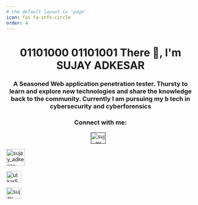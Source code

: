 ```yaml
---
# the default layout is 'page'
icon: fas fa-info-circle
order: 4
---
```



<h1 align="center">01101000 01101001 There 👋, I'm SUJAY ADKESAR</h1>
<h3 align="center">A Seasoned Web application penetration tester. Thursty to learn and explore new technologies and share the knowledge back to the community. Currently I am pursuing my b tech in cybersecurity and cyberforensics</h3>





<h3 align="center">Connect with me:</h3>
<p align="center">
<a href="" target="blank"><img align="center" src="https://raw.githubusercontent.com/rahuldkjain/github-profile-readme-generator/master/src/images/icons/Social/twitter.svg" alt="sujay" height="30" width="40" /></a>
&nbsp;&nbsp;
  
<a href="https://wa.me/918762406259?text=01101000%2001101001%20%20%F0%9F%91%8B%2C%20SUJAY%20I%20got%20your%20number%20from%20your%20site%20.%20can%20we%20have%20a%20small%20conversation%20now%20%3F%20" target="blank"><img align="center" src="https://user-images.githubusercontent.com/95465072/199298950-3882322d-7527-47d0-ac6b-b81a0ed1a1aa.png" alt="sujay_adkesar" height="45" width="50" /></a>&nbsp;&nbsp;
  
<a href="https://www.linkedin.com/in/sujay-adkesar-a90725224" target="blank"><img align="center" src="https://raw.githubusercontent.com/rahuldkjain/github-profile-readme-generator/master/src/images/icons/Social/linked-in-alt.svg" alt="utkar5hm" height="30" width="40" /></a>
&nbsp;&nbsp;

<a href="https://instagram.com/SUJAY_ADKESAR" target="blank"><img align="center" src="https://raw.githubusercontent.com/rahuldkjain/github-profile-readme-generator/master/src/images/icons/Social/instagram.svg" alt="sujay" height="30" width="40" /></a>
&nbsp;&nbsp;



